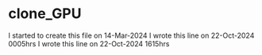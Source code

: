 # clone_GPU

I started to create this file on 14-Mar-2024
I wrote this line on 22-Oct-2024 0005hrs
I wrote this line on 22-Oct-2024 1615hrs
